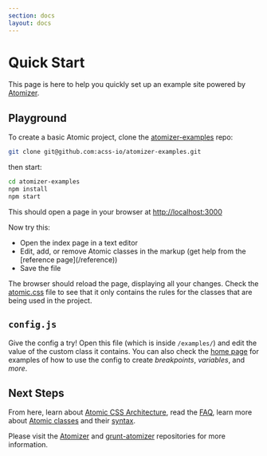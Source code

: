 ```yaml
---
section: docs
layout: docs
---
```


# Quick Start

This page is here to help you quickly set up an example site powered by [Atomizer](/guides/atomizer.html).

## Playground

To create a basic Atomic project, clone the [atomizer-examples](https://github.com/acss-io/atomizer-examples) repo:

```bash
git clone git@github.com:acss-io/atomizer-examples.git
```

then start:

```bash
cd atomizer-examples
npm install
npm start
```

This should open a page in your browser at [http://localhost:3000](http://localhost:3000)

Now try this:

<ul class="ul-list">
    <li>Open the index page in a text editor</li>
    <li>Edit, add, or remove Atomic classes in the markup (get help from the [reference page](/reference))</li>
    <li>Save the file</li>
</ul>

The browser should reload the page, displaying all your changes. Check the [atomic.css](http://localhost:3000/css/atomic.css) file to see that it only contains the rules for the classes that are being used in the project.

## `config.js`

Give the config a try! Open this file (which is inside `/examples/`) and edit the value of the custom class it contains. You can also check the [home page](/) for examples of how to use the config to create *breakpoints*, *variables*, and *more*.

## Next Steps

From here, learn about [Atomic CSS Architecture](/thinking-in-atomic.html), read the [FAQ](/frequently-asked-questions.html), learn more about [Atomic classes](/guides/atomic-classes.html) and their [syntax](/guides/syntax.html).

Please visit the [Atomizer](https://github.com/acss-io/atomizer) and [grunt-atomizer](https://github.com/acss-io/grunt-atomizer) repositories for more information.
